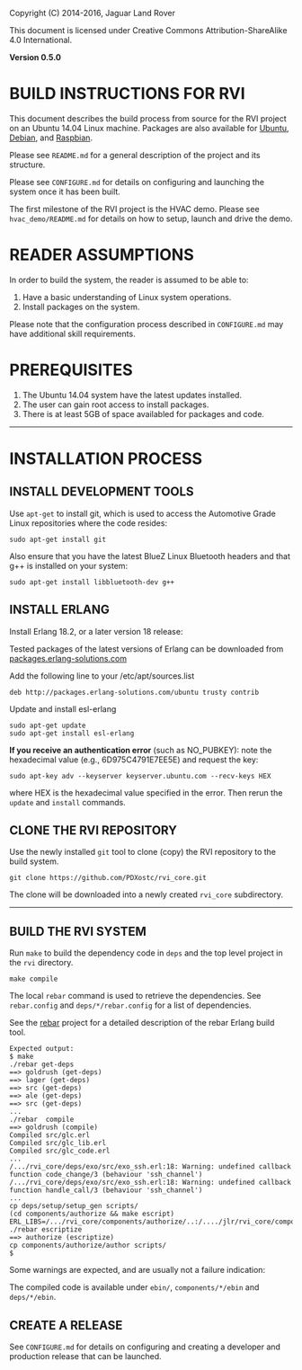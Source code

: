 <style type="text/css" media="print">
  div.pagebreak
  {
    page-break-before: always;
  }
</style>
Copyright (C) 2014-2016, Jaguar Land Rover

This document is licensed under Creative Commons
Attribution-ShareAlike 4.0 International.

**Version 0.5.0**

# BUILD INSTRUCTIONS FOR RVI #

This document describes the build process from source for the RVI 
project on an Ubuntu 14.04 Linux machine. Packages are also available
for [Ubuntu](INSTALL_ubuntu.md), [Debian](INSTALL_debian.md), 
and [Raspbian](INSTALL_raspbian.md).

Please see ```README.md``` for a general description of the project
and its structure.

Please see ```CONFIGURE.md``` for details on configuring and launching
the system once it has been built.

The first milestone of the RVI project is the HVAC demo. Please see
```hvac_demo/README.md``` for details on how to setup, launch and
drive the demo.

# READER ASSUMPTIONS #
In order to build the system, the reader is assumed to be able to:

1. Have a basic understanding of Linux system operations.
2. Install packages on the system.

Please note that the configuration process described in
```CONFIGURE.md``` may have additional skill requirements.

# PREREQUISITES #

1. The Ubuntu 14.04 system have the latest updates installed.
2. The user can gain root access to install packages.
3. There is at least 5GB of space availabled for packages and code.

----

<div class="pagebreak"></div>

# INSTALLATION PROCESS #

## INSTALL DEVELOPMENT TOOLS ##

Use ```apt-get``` to install git, which is used to access the Automotive
Grade Linux repositories where the code resides:

    sudo apt-get install git 

Also ensure that you have the latest BlueZ Linux Bluetooth headers 
and that g++ is installed on your system:

    sudo apt-get install libbluetooth-dev g++

## INSTALL ERLANG ##

Install Erlang 18.2, or a later version 18 release:

Tested packages of the latest versions of Erlang can be downloaded from 
[packages.erlang-solutions.com](https://www.erlang-solutions.com/resources/download.html)

Add the following line to your /etc/apt/sources.list

    deb http://packages.erlang-solutions.com/ubuntu trusty contrib

Update and install esl-erlang

    sudo apt-get update
    sudo apt-get install esl-erlang

**If you receive an authentication error** (such as NO_PUBKEY): 
note the hexadecimal value (e.g., 6D975C4791E7EE5E) and request the key:

    sudo apt-key adv --keyserver keyserver.ubuntu.com --recv-keys HEX

where HEX is the hexadecimal value specified in the error. 
Then rerun the ```update``` and ```install``` commands.

## CLONE THE RVI REPOSITORY ##

Use the newly installed ```git``` tool to clone (copy) the RVI repository
to the build system.

    git clone https://github.com/PDXostc/rvi_core.git

The clone will be downloaded into a newly created ```rvi_core``` subdirectory.

----

## BUILD THE RVI SYSTEM ##

Run ```make``` to build the dependency code in ```deps``` and the
top level project in the ```rvi``` directory.

    make compile

The local ```rebar``` command is used to retrieve the dependencies. See
```rebar.config``` and ```deps/*/rebar.config``` for a list of
dependencies.

<div class="pagebreak"></div>

See the [rebar](https://github.com/basho/rebar) project for a detailed
description of the rebar Erlang build tool.

    Expected output:
    $ make
    ./rebar get-deps
    ==> goldrush (get-deps)
    ==> lager (get-deps)
    ==> src (get-deps)
    ==> ale (get-deps)
    ==> src (get-deps)
    ...
    ./rebar  compile
    ==> goldrush (compile)
    Compiled src/glc.erl
    Compiled src/glc_lib.erl
    Compiled src/glc_code.erl
    ...
    /.../rvi_core/deps/exo/src/exo_ssh.erl:18: Warning: undefined callback function code_change/3 (behaviour 'ssh_channel')
    /.../rvi_core/deps/exo/src/exo_ssh.erl:18: Warning: undefined callback function handle_call/3 (behaviour 'ssh_channel')
    ...
    cp deps/setup/setup_gen scripts/
    (cd components/authorize && make escript)
    ERL_LIBS=/.../rvi_core/components/authorize/..:/..../jlr/rvi_core/components/authorize/../../deps ./rebar escriptize
    ==> authorize (escriptize)
    cp components/authorize/author scripts/
    $

Some warnings are expected, and are usually not a failure indication:

The compiled code is available under ```ebin/```, ```components/*/ebin``` and ```deps/*/ebin```.

## CREATE A RELEASE ##

See ```CONFIGURE.md``` for details on configuring and creating a
developer and production release that can be launched.

